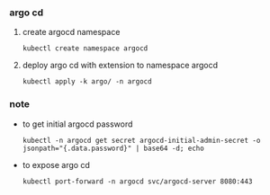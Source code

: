 ### argo cd
1. create argocd namespace
    ```
    kubectl create namespace argocd
    ```
2. deploy argo cd with extension to namespace argocd
    ```
    kubectl apply -k argo/ -n argocd
    ```

### note
- to get initial argocd password
    ```
    kubectl -n argocd get secret argocd-initial-admin-secret -o jsonpath="{.data.password}" | base64 -d; echo
    ```
- to expose argo cd
    ```
    kubectl port-forward -n argocd svc/argocd-server 8080:443
    ```